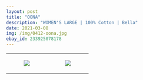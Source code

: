 ```yaml
---
layout: post
title: "OONA"
description: "WOMEN'S LARGE | 100% Cotton | Bella"
date: 2021-03-08
img: /img/0412-oona.jpg
ebay_id: 233925078178
---
```




<table style="width:100%;"><tr><td style="vertical-align:top;">
      <figure class="tmblr-full" data-orig-height="2048" data-orig-width="1365" data-orig-src="https://concertshirts.netlify.app/shirts/0412/0412-01.jpg"><img src="https://64.media.tumblr.com/632df40efaafb472a4e7df69b55c07d0/270f0cfbf0fdf977-eb/s540x810/3c672534f632d58654136bffe6c5c00464e55e0a.jpg" data-orig-height="2048" data-orig-width="1365" data-orig-src="https://concertshirts.netlify.app/shirts/0412/0412-01.jpg"/></figure></td>
    <td style="vertical-align:top;">
      <figure class="tmblr-full" data-orig-height="2048" data-orig-width="1365" data-orig-src="https://concertshirts.netlify.app/shirts/0412/0412-02.jpg"><img src="https://64.media.tumblr.com/3e56cfc6d1483ddefa071844b44c93b9/270f0cfbf0fdf977-91/s540x810/db467acf6915b58e79f44e0e555f57b42e7dc997.jpg" data-orig-height="2048" data-orig-width="1365" data-orig-src="https://concertshirts.netlify.app/shirts/0412/0412-02.jpg"/></figure></td>
  </tr></table>
